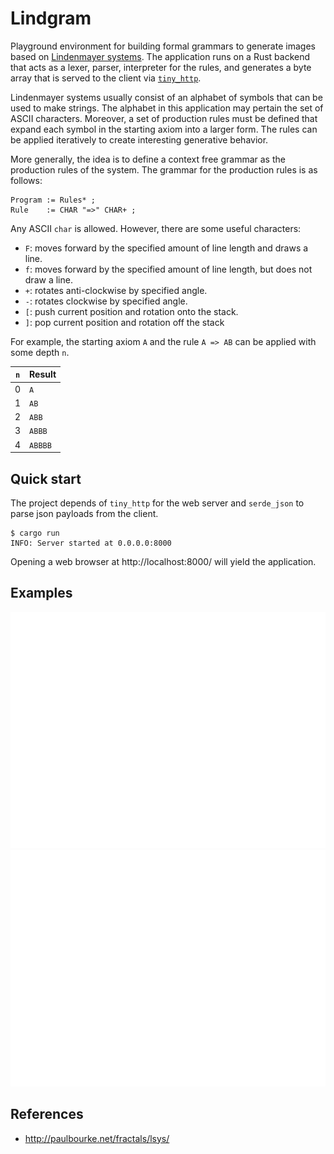 # Lindgram
Playground environment for building formal grammars to generate images based on [Lindenmayer systems](https://en.wikipedia.org/wiki/L-system). The application runs on a Rust backend that acts as a lexer, parser, interpreter for the rules, and generates a byte array that is served to the client via [`tiny_http`](https://github.com/tiny-http/tiny-http).  

Lindenmayer systems usually consist of an alphabet of symbols that can be used to make strings. The alphabet in this application may pertain the set of ASCII characters. Moreover, a set of production rules must be defined that expand each symbol in the starting axiom into a larger form. The rules can be applied iteratively to create interesting generative behavior. 

More generally, the idea is to define a context free grammar as the production rules of the system. The grammar for the production rules is as follows: 
```EBNF
Program := Rules* ;
Rule    := CHAR "=>" CHAR+ ;
``` 
Any ASCII `char` is allowed. However, there are some useful characters:
- `F`: moves forward by the specified amount of line length and draws a line.
- `f`: moves forward by the specified amount of line length, but does not draw a line.
- `+`: rotates anti-clockwise by specified angle.
- `-`: rotates clockwise by specified angle. 
- `[`: push current position and rotation onto the stack.
- `]`: pop current position and rotation off the stack

For example, the starting axiom `A` and the rule `A => AB` can be applied with some depth `n`. 

| `n` | Result |
|-----|--------|
| 0   | `A`    |
| 1   | `AB`   |
| 2   | `ABB`  |
| 3   | `ABBB` |
| 4   | `ABBBB`|

## Quick start
The project depends of `tiny_http` for the web server and `serde_json` to parse json payloads from the client.
```
$ cargo run
INFO: Server started at 0.0.0.0:8000
```
Opening a web browser at http://localhost:8000/ will yield the application. 

## Examples

![hilbert](images/hilbert.png)
![tree](images/tree.png)

## References
- http://paulbourke.net/fractals/lsys/
